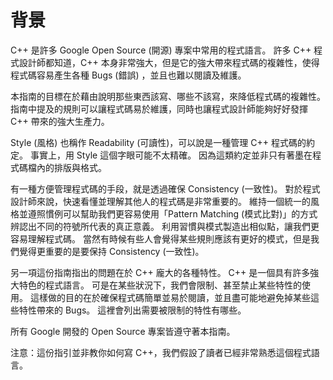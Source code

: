 # 背景

C++ 是許多 Google Open Source (開源) 專案中常用的程式語言。 許多 C++ 程式設計師都知道，C++ 本身非常強大，但是它的強大帶來程式碼的複雜性，使得程式碼容易產生各種 Bugs (錯誤) ，並且也難以閱讀及維護。

本指南的目標在於藉由說明那些東西該寫、哪些不該寫，來降低程式碼的複雜性。 指南中提及的規則可以讓程式碼易於維護，同時也讓程式設計師能夠好好發揮 C++ 帶來的強大生產力。

Style (風格) 也稱作 Readability (可讀性)，可以說是一種管理 C++ 程式碼的約定。 事實上，用 Style 這個字眼可能不太精確。 因為這類約定並非只有著墨在程式碼檔內的排版與格式。

有一種方便管理程式碼的手段，就是透過確保 Consistency (一致性)。 對於程式設計師來說，快速看懂並理解其他人的程式碼是非常重要的。 維持一個統一的風格並遵照慣例可以幫助我們更容易使用「Pattern Matching (模式比對)」的方式辨認出不同的符號所代表的真正意義。 利用習慣與模式製造出相似點，讓我們更容易理解程式碼。 當然有時候有些人會覺得某些規則應該有更好的模式，但是我們覺得更重要的是要保持 Consistency (一致性)。

另一項這份指南指出的問題在於 C++ 龐大的各種特性。 C++ 是一個具有許多強大特色的程式語言。 可是在某些狀況下，我們會限制、甚至禁止某些特性的使用。 這樣做的目的在於確保程式碼簡單並易於閱讀，並且盡可能地避免掉某些這些特性帶來的 Bugs。 這裡會列出需要被限制的特性有哪些。

所有 Google 開發的 Open Source 專案皆遵守著本指南。

注意：這份指引並非教你如何寫 C++，我們假設了讀者已經非常熟悉這個程式語言。
